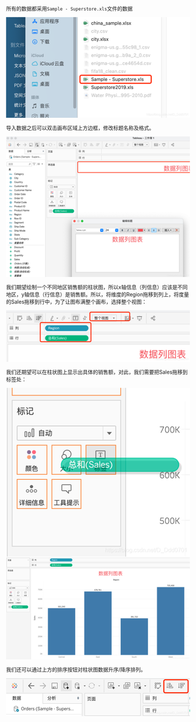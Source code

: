 所有的数据都采用`Sample - Superstore.xls`文件的数据

![img.png](img.png)

导入数据之后可以双击画布区域上方边框，修改标题名称及格式。

![img_1.png](img_1.png)

我们期望绘制一个不同地区销售额的柱状图，所以x轴信息（列信息）应该是不同地区，y轴信息（行信息）是销售额。所以，将维度的Region拖移到列上，将度量的Sales拖移到行中，为了让图布满整个画布，选择整个视图：

![img_2.png](img_2.png)

我们还期望可以在柱状图上显示出具体的销售额，对此，我们需要把Sales拖移到标签处：

![img_3.png](img_3.png)
![img_4.png](img_4.png)

我们还可以通过上方的排序按钮对柱状图数据升序/降序排列。

![img_5.png](img_5.png)